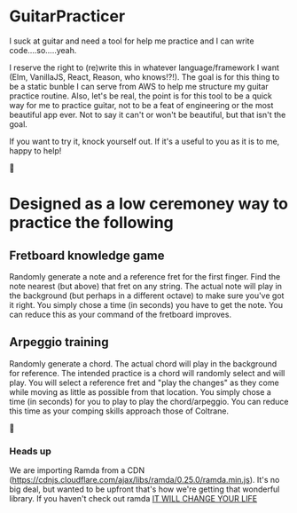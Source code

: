# GuitarPracticer
I suck at guitar and need a tool for help me practice and I can write code....so.....yeah.

I reserve the right to (re)write this in whatever language/framework I want (Elm, VanillaJS, React, Reason, who knows!?!). 
The goal is for this thing to be a static bunble I can serve
from AWS to help me structure my guitar practice routine. Also, let's be real, the point is for this tool to be a quick way for me to practice guitar, not to be a feat of engineering or the most beautiful app ever. Not to say it can't or won't be beautiful, but that isn't the goal.

If you want to try it, knock yourself out. If it's a useful to you as it is to me, happy to help!

:metal:

# Designed as a low ceremoney way to practice the following

## Fretboard knowledge game
Randomly generate a note and a reference fret for the first finger. Find the note nearest (but above) that fret on any string.
The actual note will play in the background (but perhaps in a different octave) to make sure you've got it right.
You simply chose a time (in seconds) you have to get the note. You can reduce this as your command of the fretboard improves.

## Arpeggio training
Randomly generate a chord. The actual chord will play in the background for reference. The intended practice is 
a chord will randomly select and will play. You will select a reference fret and "play the changes" as they come while
moving as little as possible from that location.
You simply chose a time (in seconds) for you to play to play the chord/arpeggio. 
You can reduce this time as your comping skills approach those of Coltrane. 

:saxophone:


### Heads up
We are importing Ramda from a CDN (https://cdnjs.cloudflare.com/ajax/libs/ramda/0.25.0/ramda.min.js). It's no big deal, but wanted to be upfront that's how we're getting that wonderful library. If you haven't check out ramda
[IT WILL CHANGE YOUR LIFE](http://ramdajs.com/)